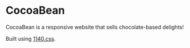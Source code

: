 CocoaBean
=========

CocoaBean is a responsive website that sells chocolate-based delights!

Built using <a href="http://cssgrid.net/">1140.css</a>.